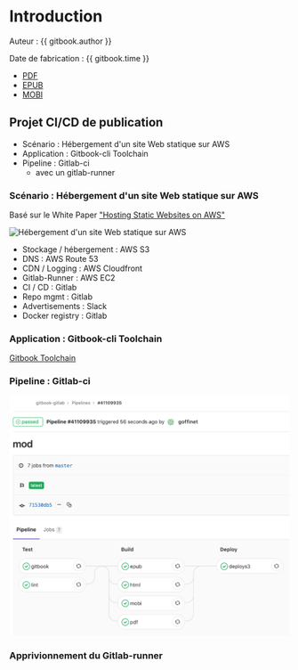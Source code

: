 # Introduction

Auteur : {{ gitbook.author }}

Date de fabrication : {{ gitbook.time }}

* [PDF](ebooks/gitbook-gitlab.pdf)
* [EPUB](ebooks/gitbook-gitlab.epub)
* [MOBI](ebooks/gitbook-gitlab.mobi)

## Projet CI/CD de publication

* Scénario : Hébergement d'un site Web statique sur AWS
* Application : Gitbook-cli Toolchain
* Pipeline : Gitlab-ci
  * avec un gitlab-runner

### Scénario :  Hébergement d'un site Web statique sur AWS

Basé sur le White Paper ["Hosting Static Websites on AWS"](https://aws.amazon.com/fr/getting-started/projects/host-static-website/)

![Hébergement d'un site Web statique sur AWS](https://d1.awsstatic.com/Projects/v1/AWS_StaticWebsiteHosting_Architecture_4b.da7f28eb4f76da574c98a8b2898af8f5d3150e48.png)

* Stockage / hébergement : AWS S3
* DNS : AWS Route 53
* CDN / Logging : AWS Cloudfront
* Gitlab-Runner : AWS EC2
* CI / CD : Gitlab
* Repo mgmt : Gitlab
* Advertisements : Slack
* Docker registry : Gitlab

### Application : Gitbook-cli Toolchain

[Gitbook Toolchain](https://toolchain.gitbook.com/)

### Pipeline : Gitlab-ci

![Pipeline Gitlab-ci, Test, Build and Deploy](images/pipeline-gitbook-gitlab.png)

### Apprivionnement du Gitlab-runner
